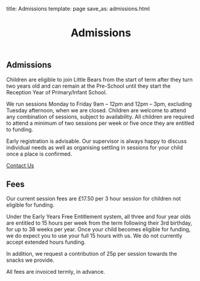 title: Admissions
template: page
save_as: admissions.html

<header style="background-image: url(images/header-admissions.jpg)">
  <h1>Admissions</h1>
</header>

<section>
  <h2>Admissions</h2>
  <p>
    Children are eligible to join Little Bears from the start of term after
    they turn two years old and can remain at the Pre-School until they start
    the Reception Year of Primary/Infant School.
  </p>
  <p>
    We run sessions Monday to Friday 9am &ndash; 12pm and 12pm &ndash; 3pm, excluding
    Tuesday afternoon, when we are closed. Children are welcome to attend any
    combination of sessions, subject to availability.  All children are
    required to attend a minimum of two sessions per week or five once they
    are entitled to funding.
  </p>
  <p>
    Early registration is advisable. Our supervisor is always happy to discuss
    individual needs as well as organising settling in sessions for your child
    once a place is confirmed.
  </p>
  <a class="button" href="contact.html">Contact Us</a>
</section>

<section>
  <h2>Fees</h2>
  <p>
    Our current session fees are &pound;17.50 per 3 hour session for children not
    eligible for funding.
  </p>
  <p>
    Under the Early Years Free Entitlement system, all three and four year
    olds are entitled to 15 hours per week from the term following their 3rd
    birthday, for up to 38 weeks per year. Once your child becomes eligible
    for funding, we do expect you to use your full 15 hours with us. We do not
    currently accept extended hours funding. 
  </p>
  <p>
    In addition, we request a contribution of 25p per session towards the
    snacks we provide. 
  </p>
  <p>
    All fees are invoiced termly, in advance.
  </p>
</section>
